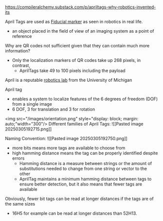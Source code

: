 https://compileralchemy.substack.com/p/apriltags-why-robotics-invented-its

April Tags are used as [Fiducial marker](https://en.wikipedia.org/wiki/Fiducial_marker) as seen in robotics in real life.
- an object placed in the field of view of an imaging system as a point of reference

Why are QR codes not sufficient given that they can contain much more information?
- Only the localization markers of QR codes take up 268 pixels, in contrast, 
	- AprilTags take 49 to 100 pixels including the payload

April is a reputable [robotics lab](https://april.eecs.umich.edu/) from the University of Michigan

April tag 
- enables a system to localize features of the 6 degrees of freedom (DOF) from a single image
- 6 DOF, 3 for translation and 3 for rotation

<img src="/images/orientation.png" style="display: block; margin: auto;"width="300"/>
Different families of April Tags:
![[Pasted image 20250305192715.png]]

Naming Convention:
![[Pasted image 20250305192750.png]]
- more bits means more tags are available to choose from
- high hamming distance means the tag can be properly identified despite errors
	- Hamming distance is a measure between strings or the amount of substitutions needed to change from one string or vector to the other
	- AprilTag maintains a minimum hamming distance between tags to ensure better detection, but it also means that fewer tags are available

Obviously, fewer bit tags can be read at longer distances if the tags are of the same sizes
- 16H5 for example can be read at longer distances than 52H13.


